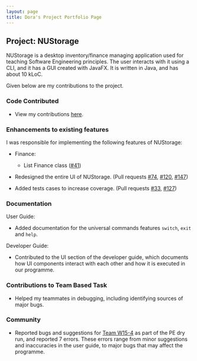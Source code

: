 ```yaml
---
layout: page
title: Dora's Project Portfolio Page
---
```


## Project: NUStorage

NUStorage is a desktop inventory/finance managing application used for teaching Software Engineering principles.
The user interacts with it using a CLI, and it has a GUI created with JavaFX.
It is written in Java, and has about 10 kLoC.

Given below are my contributions to the project.

### Code Contributed

* View my contributions [here](https://nus-cs2103-ay2021s1.github.io/tp-dashboard/#breakdown=true&search=door-oof).

### Enhancements to existing features

I was responsible for implementing the following features of NUStorage:

* Finance:
    * List Finance class ([\#41](https://github.com/AY2021S1-CS2103T-T11-3/tp/pull/41))

* Redesigned the entire UI of NUStorage. (Pull requests [\#74](https://github.com/AY2021S1-CS2103T-T11-3/tp/pull/74), [\#120](https://github.com/AY2021S1-CS2103T-T11-3/tp/pull/120), [\#147](https://github.com/AY2021S1-CS2103T-T11-3/tp/pull/147))

* Added tests cases to increase coverage. (Pull requests [\#33](https://github.com/AY2021S1-CS2103T-T11-3/tp/pull/212), [\#127](https://github.com/AY2021S1-CS2103T-T11-3/tp/pull/127))

### Documentation

User Guide:

* Added documentation for the universal commands features `switch`, `exit` and `help`.

Developer Guide:

* Contributed to the UI section of the developer guide, which documents how UI components interact with each other and how it is executed in our programme.

### Contributions to Team Based Task

* Helped my teammates in debugging, including identifying sources of major bugs.

### Community

* Reported bugs and suggestions for [Team W15-4](https://github.com/AY2021S1-CS2103T-W15-4/tp) as part of the PE dry run, and reported 7 errors. These errors range from minor suggestions and inaccuracies in the user guide, to major bugs that may affect the programme.
